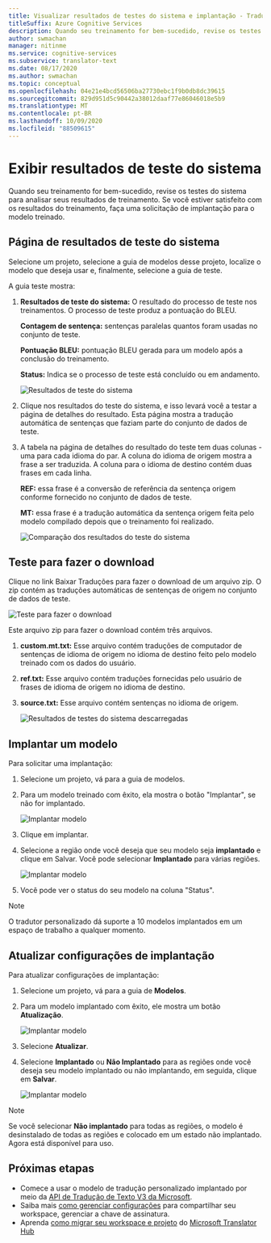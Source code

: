 ```yaml
---
title: Visualizar resultados de testes do sistema e implantação - Tradutor Personalizado
titleSuffix: Azure Cognitive Services
description: Quando seu treinamento for bem-sucedido, revise os testes do sistema para analisar seus resultados de treinamento. Se você estiver satisfeito com os resultados do treinamento, faça uma solicitação de implantação para o modelo treinado.
author: swmachan
manager: nitinme
ms.service: cognitive-services
ms.subservice: translator-text
ms.date: 08/17/2020
ms.author: swmachan
ms.topic: conceptual
ms.openlocfilehash: 04e21e4bcd56506ba27730ebc1f9b0db8dc39615
ms.sourcegitcommit: 829d951d5c90442a38012daaf77e86046018e5b9
ms.translationtype: MT
ms.contentlocale: pt-BR
ms.lasthandoff: 10/09/2020
ms.locfileid: "88509615"
---
```

# <a name="view-system-test-results"></a>Exibir resultados de teste do sistema

Quando seu treinamento for bem-sucedido, revise os testes do sistema para analisar seus resultados de treinamento. Se você estiver satisfeito com os resultados do treinamento, faça uma solicitação de implantação para o modelo treinado.

## <a name="system-test-results-page"></a>Página de resultados de teste do sistema

Selecione um projeto, selecione a guia de modelos desse projeto, localize o modelo que deseja usar e, finalmente, selecione a guia de teste.

A guia teste mostra:

1.  **Resultados de teste do sistema:** O resultado do processo de teste nos treinamentos. O processo de teste produz a pontuação do BLEU.

    **Contagem de sentença:** sentenças paralelas quantos foram usadas no conjunto de teste.

     **Pontuação BLEU:** pontuação BLEU gerada para um modelo após a conclusão do treinamento.

    **Status:** Indica se o processo de teste está concluído ou em andamento.

    ![Resultados de teste do sistema](media/how-to/how-to-system-test-results.png)

2.  Clique nos resultados do teste do sistema, e isso levará você a testar a página de detalhes do resultado. Esta página mostra a tradução automática de sentenças que faziam parte do conjunto de dados de teste.

3.  A tabela na página de detalhes do resultado do teste tem duas colunas - uma para cada idioma do par. A coluna do idioma de origem mostra a frase a ser traduzida. A coluna para o idioma de destino contém duas frases em cada linha.

    **REF:** essa frase é a conversão de referência da sentença origem conforme fornecido no conjunto de dados de teste.

    **MT:** essa frase é a tradução automática da sentença origem feita pelo modelo compilado depois que o treinamento foi realizado.

    ![Comparação dos resultados do teste do sistema](media/how-to/how-to-system-test-results-2.png)

## <a name="download-test"></a>Teste para fazer o download

Clique no link Baixar Traduções para fazer o download de um arquivo zip. O zip contém as traduções automáticas de sentenças de origem no conjunto de dados de teste.

![Teste para fazer o download](media/how-to/how-to-system-test-download.png)

Este arquivo zip para fazer o download contém três arquivos.

1.  **custom.mt.txt:** Esse arquivo contém traduções de computador de sentenças de idioma de origem no idioma de destino feito pelo modelo treinado com os dados do usuário.

2.  **ref.txt:** Esse arquivo contém traduções fornecidas pelo usuário de frases de idioma de origem no idioma de destino.

3.  **source.txt:** Esse arquivo contém sentenças no idioma de origem.

    ![Resultados de testes do sistema descarregadas](media/how-to/how-to-download-system-test.png)

## <a name="deploy-a-model"></a>Implantar um modelo

Para solicitar uma implantação:

1.  Selecione um projeto, vá para a guia de modelos.

2. Para um modelo treinado com êxito, ela mostra o botão "Implantar", se não for implantado.

    ![Implantar modelo](media/how-to/how-to-deploy-model.png)

3.  Clique em implantar.
4.  Selecione a região onde você deseja que seu modelo seja **implantado** e clique em Salvar. Você pode selecionar **Implantado** para várias regiões.

    ![Implantar modelo](media/how-to/how-to-deploy-model-regions.png)

5.  Você pode ver o status do seu modelo na coluna "Status".

>[!Note]
>O tradutor personalizado dá suporte a 10 modelos implantados em um espaço de trabalho a qualquer momento.

## <a name="update-deployment-settings"></a>Atualizar configurações de implantação

Para atualizar configurações de implantação:

1.  Selecione um projeto, vá para a guia de **Modelos**.

2. Para um modelo implantado com êxito, ele mostra um botão **Atualização**.

    ![Implantar modelo](media/how-to/how-to-update-undeploy-model.png)

3.  Selecione **Atualizar**.
4.  Selecione **Implantado** ou **Não Implantado** para as regiões onde você deseja seu modelo implantado ou não implantando, em seguida, clique em **Salvar**.

    ![Implantar modelo](media/how-to/how-to-undeploy-model.png)

>[!Note]
>Se você selecionar **Não implantado** para todas as regiões, o modelo é desinstalado de todas as regiões e colocado em um estado não implantado. Agora está disponível para uso.

## <a name="next-steps"></a>Próximas etapas

- Comece a usar o modelo de tradução personalizado implantado por meio da [API de Tradução de Texto V3 da Microsoft](https://docs.microsoft.com/azure/cognitive-services/translator/reference/v3-0-translate?tabs=curl).
- Saiba mais [como gerenciar configurações](how-to-manage-settings.md) para compartilhar seu workspace, gerenciar a chave de assinatura.
- Aprenda [como migrar seu workspace e projeto](how-to-migrate.md) do [Microsoft Translator Hub](https://hub.microsofttranslator.com)
